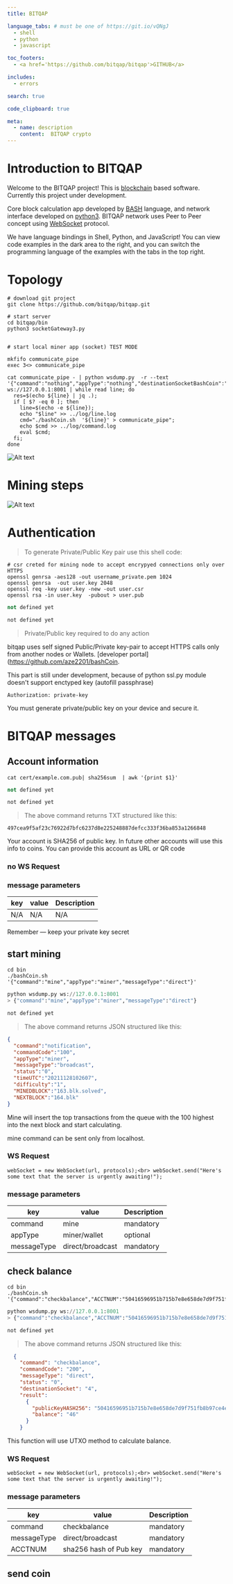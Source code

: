 ```yaml
---
title: BITQAP

language_tabs: # must be one of https://git.io/vQNgJ
  - shell
  - python
  - javascript

toc_footers:
  - <a href='https://github.com/bitqap/bitqap'>GITHUB</a>

includes:
  - errors

search: true

code_clipboard: true

meta:
  - name: description
    content:  BITQAP crypto
---
```


# Introduction to BITQAP

Welcome to the BITQAP project! This is [blockchain](https://en.wikipedia.org/wiki/Blockchain) based software.
Currently this project under development.

Core block calculation app developed by [BASH](https://en.wikipedia.org/wiki/Bash_(Unix_shell)) language, and network interface developed on [python3](https://www.python.org/). BITQAP network uses Peer to Peer concept using [WebSocket](https://en.wikipedia.org/wiki/WebSocket ) protocol.

We have language bindings in Shell, Python, and JavaScript! You can view code examples in the dark area to the right, and you can switch the programming language of the examples with the tabs in the top right.

# Topology

```shell
# download git project
git clone https://github.com/bitqap/bitqap.git

# start server
cd bitqap/bin
python3 socketGateway3.py


# start local miner app (socket) TEST MODE

mkfifo communicate_pipe
exec 3<> communicate_pipe

cat communicate_pipe - | python wsdump.py  -r --text '{"command":"nothing","appType":"nothing","destinationSocketBashCoin":"yes","messageType":"direct"}' ws://127.0.0.1:8001 | while read line; do   
  res=$(echo ${line} | jq .);  
  if [ $? -eq 0 ]; then     
    line=$(echo -e ${line});
    echo "$line" >> ../log/line.log
    cmd="./bashCoin.sh  '${line}' > communicate_pipe"; 
    echo $cmd >> ../log/command.log   
    eval $cmd;
  fi; 
done
```

![Alt text](https://github.com/bitqap/bitqap/blob/main/doc/img/TopologyBashCoin_v1.png?raw=true)

# Mining steps
![Alt text](https://github.com/bitqap/bitqap/blob/main/doc/img/p2pCropped.gif?raw=true)

# Authentication

> To generate Private/Public Key pair use this shell code:


```shell
# csr creted for mining node to accept encrypyed connections only over HTTPS
openssl genrsa -aes128 -out username_private.pem 1024
openssl genrsa  -out user.key 2048
openssl req -key user.key -new -out user.csr
openssl rsa -in user.key  -pubout > user.pub
```

```python
not defined yet
```

```javascript
not defined yet
```

> Private/Public key required to do any action

bitqap uses self signed Public/Private key-pair to accept HTTPS calls only from another nodes or Wallets.
[developer portal](https://github.com/aze2201/bashCoin.

This part is still under development, because of python ssl.py module doesn't support enctyped key (autofill passphrase)

`Authorization: private-key`

<aside class="notice">
You must generate private/public key on your device and secure it.
</aside>

# BITQAP messages

## Account information


```shell
cat cert/example.com.pub| sha256sum  | awk '{print $1}'
```

```python
not defined yet
```

```javascript
not defined yet
```

> The above command returns TXT structured like this:

```shell
497cea9f5af23c76922d7bfc6237d8e225248887defcc333f36ba853a1266848
```

Your account is SHA256 of public key. In future other accounts will use this info to coins. 
You can provide this account as URL or QR code 

### no WS Request


### message parameters

key | value | Description
--------- | ------- | -----------
N/A | N/A | N/A

<aside class="success">
Remember — keep your private key secret
</aside>

## start mining

```shell
cd bin
./bashCoin.sh '{"command":"mine","appType":"miner","messageType":"direct"}'
```


```python
python wsdump.py ws://127.0.0.1:8001
> {"command":"mine","appType":"miner","messageType":"direct"}
```


```javascript
not defined yet
```

> The above command returns JSON structured like this:

```json
{
  "command":"notification",
  "commandCode":"100",
  "appType":"miner",
  "messageType":"broadcast",
  "status":"0", 
  "timeUTC":"20211128102607",
  "difficulty":"1",
  "MINEDBLOCK":"163.blk.solved",
  "NEXTBLOCK":"164.blk"
}
```

Mine will insert the top transactions from the queue with the 100 highest into the next block and start calculating.


<aside class="warning">mine command can be sent only from localhost.</aside>

### WS Request

``webSocket = new WebSocket(url, protocols);<br>
webSocket.send("Here's some text that the server is urgently awaiting!");
``

### message parameters

key | value | Description
--------- | ------- | -----------
command | mine |  mandatory
appType | miner/wallet | optional
messageType| direct/broadcast | mandatory

## check balance


```shell
cd bin
./bashCoin.sh '{"command":"checkbalance","ACCTNUM":"50416596951b715b7e8e658de7d9f751fb8b97ce4edf0891f269f64c8fa8e034","messageType":"direct"}'
```

```python
python wsdump.py ws://127.0.0.1:8001
> {"command":"checkbalance","ACCTNUM":"50416596951b715b7e8e658de7d9f751fb8b97ce4edf0891f269f64c8fa8e034","messageType":"direct"}
```

```javascript
not defined yet
```

> The above command returns JSON structured like this:

```json
  {
    "command": "checkbalance", 
    "commandCode": "200", 
    "messageType": "direct", 
    "status": "0", 
    "destinationSocket": "4", 
    "result": 
      {
        "publicKeyHASH256": "50416596951b715b7e8e658de7d9f751fb8b97ce4edf0891f269f64c8fa8e034", 
        "balance": "46"
      }
    }
```

This function will use UTXO method to calculate balance.

### WS Request

``webSocket = new WebSocket(url, protocols);<br>
webSocket.send("Here's some text that the server is urgently awaiting!");
``

### message parameters

key | value | Description
--------- | ------- | -----------
command | checkbalance |  mandatory
messageType| direct/broadcast | mandatory
ACCTNUM| sha256 hash of Pub key | mandatory



## send coin
